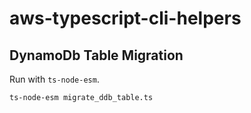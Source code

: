 # aws-typescript-cli-helpers

## DynamoDb Table Migration

Run with `ts-node-esm`.

```bash
ts-node-esm migrate_ddb_table.ts
```
